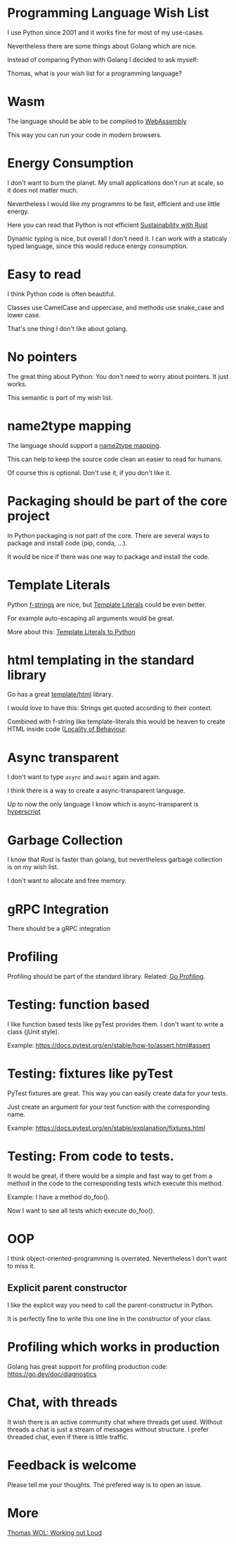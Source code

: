 # Programming Language Wish List

I use Python since 2001 and it works fine for most of my use-cases.

Nevertheless there are some things about Golang which are nice.

Instead of comparing Python with Golang I decided to ask myself:

Thomas, what is your wish list for a programming language?

# Wasm

The language should be able to be compiled to [WebAssembly](https://webassembly.org/)

This way you can run your code in modern browsers.


# Energy Consumption

I don't want to burn the planet. My small applications don't run at scale, so it does
not matter much.

Nevertheless I would like my programms to be fast, efficient and use little energy.

Here you can read that Python is not efficient [Sustainability with Rust](https://aws.amazon.com/de/blogs/opensource/sustainability-with-rust/)

Dynamic typing is nice, but overall I don't need it. I can work with a staticaly typed language,
since this would reduce energy consumption.

# Easy to read

I think Python code is often beautiful. 

Classes use CamelCase and uppercase, and methods use snake_case and lower case.

That's one thing I don't like about golang. 

# No pointers

The great thing about Python: You don't need to worry about pointers. It just works.

This semantic is part of my wish list.

# name2type mapping

The language should support a [name2type mapping](https://github.com/guettli/python-name2type-mapping).

This can help to keep the source code clean an easier to read for humans.

Of course this is optional. Don't use it, if you don't like it.

# Packaging should be part of the core project

In Python packaging is not part of the core. There are several ways to package and install
code (pip, conda, ...).

It would be nice if there was one way to package and install the code.

# Template Literals

Python [f-strings](https://docs.python.org/3/tutorial/inputoutput.html#formatted-string-literals) are nice,
but [Template Literals](https://developer.mozilla.org/en-US/docs/Web/JavaScript/Reference/Template_literals) could
be even better.

For example auto-escaping all arguments would be great.

More about this: [Template Literals to Python](https://github.com/guettli/peps/blob/master/pep-9999.rst)

# html templating in the standard library

Go has a great [template/html](https://pkg.go.dev/html/template) library.

I would love to have this: Strings get quoted according to their context.

Combined with f-string like template-literals this would be heaven to
create HTML inside code ([Locality of Behaviour](https://htmx.org/essays/locality-of-behaviour/).

# Async transparent

I don't want to type `async` and `await` again and again.

I think there is a way to create a async-transparent language.

Up to now the only language I know which is async-transparent is [hyperscript](https://hyperscript.org/)

# Garbage Collection

I know that Rust is faster than golang, but nevertheless garbage collection is on my wish list.

I don't want to allocate and free memory.

# gRPC Integration

There should be a gRPC integration

# Profiling 

Profiling should be part of the standard library. Related: [Go Profiling](https://go.dev/doc/diagnostics).

# Testing: function based

I like function based tests like pyTest provides them. I don't want to write a class (jUnit style).

Example: https://docs.pytest.org/en/stable/how-to/assert.html#assert

# Testing: fixtures like pyTest

PyTest fixtures are great. This way you can easily create data for your tests.

Just create an argument for your test function with the corresponding name.

Example: https://docs.pytest.org/en/stable/explanation/fixtures.html

# Testing: From code to tests.

It would be great, if there would be a simple and fast way to get from a method in the code
to the corresponding tests which execute this method.

Example: I have a method do_foo().

Now I want to see all tests which execute do_foo().

# OOP

I think object-oriented-programming is overrated. Nevertheless I don't want to miss it.

## Explicit parent constructor

I like the explicit way you need to call the parent-constructur in Python.

It is perfectly fine to write this one line in the constructor of your class.

# Profiling which works in production

Golang has great support for profiling production code: https://go.dev/doc/diagnostics

# Chat, with threads

It wish there is an active community chat where threads get used. Without threads
a chat is just a stream of messages without structure. I prefer threaded chat, even
if there is little traffic.


# Feedback is welcome

Please tell me your thoughts. The prefered way is to open an issue.


# More

[Thomas WOL: Working out Loud](https://github.com/guettli/wol)

